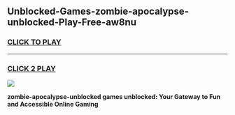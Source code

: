 
## Unblocked-Games-zombie-apocalypse-unblocked-Play-Free-aw8nu
<h3>
<a href="https://premium76.site?title=zombie-apocalypse-unblocked&ref=21A">CLICK TO PLAY</a></h3>
<hr>

<h3>
<a href="https://premium76.site?title=zombie-apocalypse-unblocked&ref=21A">CLICK 2 PLAY</a>
  
</h3>

<a href="https://premium76.site?title=zombie-apocalypse-unblocked&ref=21A"><img src="https://clearcache.store/games.png"></a>


**zombie-apocalypse-unblocked games unblocked: Your Gateway to Fun and Accessible Online Gaming**
